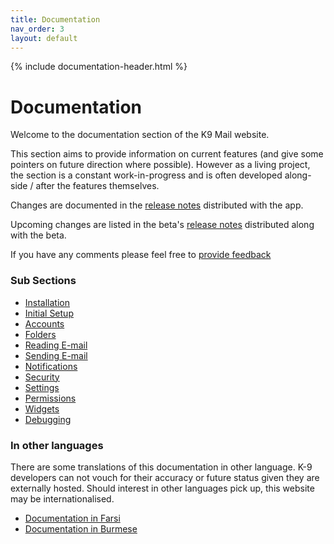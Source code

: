 ```yaml
---
title: Documentation 
nav_order: 3 
layout: default
---
```


{% include documentation-header.html %}

# Documentation

Welcome to the documentation section of the K9 Mail website.

This section aims to provide information on current features (and give some pointers on future direction where possible). However as a living project, the section is a constant work-in-progress and is often developed along-side / after the features themselves. 

Changes are documented in the [release notes](https://k9mail.github.io/k-9/changelog_5.2-MAINT_branch.xml) distributed with the app.

Upcoming changes are listed in the beta's [release notes](https://k9mail.github.io/k-9/changelog_master_branch.xml) distributed along with the beta.

If you have any comments please feel free to <a href="contribute.html">provide feedback</a>

### Sub Sections

* [Installation](/documentation/installation.html)
* [Initial Setup](/documentation/setup.html)
* [Accounts](/documentation/accounts.html)
* [Folders](/documentation/folders.html)
* [Reading E-mail](/documentation/reading.html)
* [Sending E-mail](/documentation/sending.html)
* [Notifications](/documentation/notifications.html)
* [Security](/documentation/security.html)
* [Settings](/documentation/settings.html)
* [Permissions](/documentation/permissions.html)
* [Widgets](/documentation/widgets.html)
* [Debugging](/documentation/debugging.html)

### In other languages

There are some translations of this documentation in other language. K-9 developers can not vouch for their accuracy or future status given they are externally hosted. Should interest in other languages pick up, this website may be internationalised.

* [Documentation in Farsi](http://en.flossmanuals.net/k9-fa/)
* [Documentation in Burmese](http://en.flossmanuals.net/k9my/)
